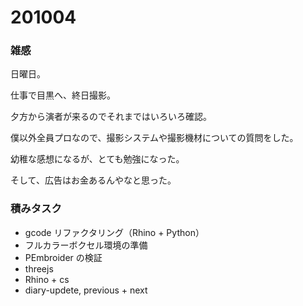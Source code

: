 # 201004  

### 雑感  

日曜日。  

仕事で目黒へ、終日撮影。  

夕方から演者が来るのでそれまではいろいろ確認。  

僕以外全員プロなので、撮影システムや撮影機材についての質問をした。  

幼稚な感想になるが、とても勉強になった。  

そして、広告はお金あるんやなと思った。  

### 積みタスク  

- gcode リファクタリング（Rhino + Python）  
- フルカラーボクセル環境の準備  
- PEmbroider の検証  
- threejs  
- Rhino + cs  
- diary-updete, previous + next  
